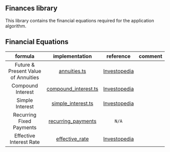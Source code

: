 ## Finances library

This library contains the financial equations required for the application algorithm.

## Financial Equations

<center>

|             **formula**             |                 **implementation**                 |                                               **reference**                                                | **comment** |
| :---------------------------------: | :------------------------------------------------: | :--------------------------------------------------------------------------------------------------------: | :---------: |
| Future & Present Value of Annuities |         [annuities.ts](./src/annuities.ts)         | [Investopedia](https://www.investopedia.com/retirement/calculating-present-and-future-value-of-annuities/) |             |
|          Compound Interest          | [compound_interest.ts](./src/compound_interest.ts) |                 [Investopedia](https://www.investopedia.com/terms/c/compoundinterest.asp)                  |             |
|           Simple Interest           |   [simple_interest.ts](./src/simple_interest.ts)   |                  [Investopedia](https://www.investopedia.com/terms/s/simple_interest.asp)                  |             |
|      Recurring Fixed Payments       | [recurring_payments](./src/recurring_payments.ts)  |                                                   `N/A`                                                    |             |
|       Effective Interest Rate       |     [effective_rate](./src/effective_rate.ts)      |                 [Investopedia](https://www.investopedia.com/terms/e/effectiveinterest.asp)                 |             |

</center>
